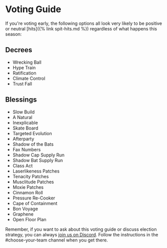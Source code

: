 # Voting Guide

If you're voting early, the following options all look very likely to be positive or neutral [hits]({% link spit-hits.md %}) regardless of what happens this season:

## Decrees

* Wrecking Ball
* Hype Train
* Ratification
* Climate Control
* Trust Fall

## Blessings

* Slow Build
* A Natural
* Inexplicable
* Skate Board
* Targeted Evolution
* Afterparty
* Shadow of the Bats
* Fax Numbers
* Shadow Cap Supply Run
* Shadow Bat Supply Run
* Class Act
* Laserlikeness Patches
* Tenacity Patches
* Musclitude Patches
* Moxie Patches
* Cinnamon Roll
* Pressure Re-Cooker
* Cape of Containment
* Bon Voyage
* Graphene
* Open Floor Plan

Remember, if you want to ask about this voting guide or discuss election strategy, you can always [join us on Discord](https://discord.gg/3uFgJhu). Follow the instructions in the #choose-your-team channel when you get there.
